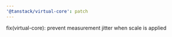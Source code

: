 ```yaml
---
'@tanstack/virtual-core': patch
---
```


fix(virtual-core): prevent measurement jitter when scale is applied
